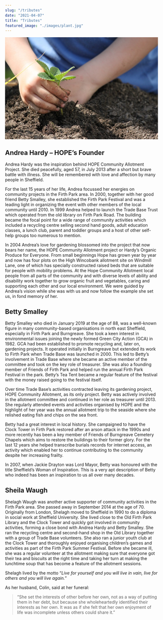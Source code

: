 ```yaml
---
slug: "/tributes"
date: "2021-04-07"
title: "Tributes"
featured_image: "./images/plant.jpg"
---
```


![Plant](./images/plant.jpg)

## Andrea Hardy – HOPE’s Founder
Andrea Hardy was the inspiration behind HOPE Community Allotment Project. She died peacefully, aged 57, in July 2013 after a short but brave battle with illness.  She will be remembered with love and affection by many people in Sheffield.

For the last 15 years of her life, Andrea focussed her energies on community projects in the Firth Park area. In 2000, together with her good friend Betty Smalley, she established the Firth Park Festival and was a leading light in organizing the event with other members of the local community until 2010.  In 1999 Andrea helped to launch the Trade Base Trust which operated from the old library on Firth Park Road.  The building became the focal point for a wide range of community activities which included a recycling centre selling second hand goods, adult education classes, a lunch club, parent and toddler groups and a host of other self-help groups too numerous to mention.

In 2004 Andrea’s love for gardening blossomed into the project that now bears her name, the HOPE Community Allotment project or Hardy’s Organic Produce for Everyone. From small beginnings Hope has grown year by year and now has four plots on the High Wincobank allotment site on Windmill Lane, one of which has specially constructed raised beds that are suitable for people with mobility problems. At the Hope Community Allotment local people from all parts of the community and with diverse levels of ability and disability work together to grow organic fruit and vegetables, caring and supporting each other and our local environment. We were guided by Andrea’s vision while she was with us and now follow the example she set us, in fond memory of her.

## Betty Smalley

Betty Smalley who died in January 2019 at the age of 88, was a well-known figure in many community-based organisations in north east Sheffield, especially in Firth Park and Burngreave. She took a keen interest in environmental issues joining the newly formed Green City Action (GCA) in 1982. GCA had been established to promote recycling and, later on, gardening projects. It operated initially in Burngreave but extended its work to Firth Park when Trade Base was launched in 2000.  This led to Betty’s involvement in Trade Base where she became an active member of the committee and took on the key role of treasurer.  She was also a founding member of Friends of Firth Park and helped run the annual Firth Park Festival in the park.  Betty’s Tea Tent became a regular feature of the festival with the money raised going to the festival itself.   

Over time Trade Base’s activities contracted leaving its gardening project, HOPE Community Allotment, as its only project.  Betty was actively involved in the allotment committee and continued in her role as treasurer until 2013.  She regularly attended events and activities organised by HOPE and the highlight of her year was the annual allotment trip to the seaside where she relished eating fish and chips on the sea front.

Betty had a great interest in local history.  She campaigned to have the Clock Tower in Firth Park restored after an arson attack in the 1990s and more recently has been a key member of Friends of Burngreave Cemetery Chapels which aims to restore the buildings to their former glory. For the last 12 years she helped transcribe burials records for internet access, an activity which enabled her to continue contributing to the community despite her increasing frailty.

In 2007, when Jackie Drayton was Lord Mayor, Betty was honoured with the title Sheffield’s Woman of Inspiration.  This is a very apt description of Betty who indeed has been an inspiration to us all over many decades.

## Sheila Waugh
Shelagh Waugh was another active supporter of community activities in the Firth Park area.  She passed away in September 2014 at the age of 70.  Originally from London, Shelagh moved to Sheffield in 1990 to do a diploma in social work at Sheffield University.  She lived close to the Old Firth Park Library and the Clock Tower and quickly got involved in community activities, forming a close bond with Andrea Hardy and Betty Smalley. She ran the recycling centre and second-hand shop in the Old Library together with a group of Trade Base volunteers.  She also ran a junior youth club at the Clock Tower and thoroughly enjoyed organising children’s games and activities as part of the Firth Park Summer Festival.  Before she became ill, she was a regular volunteer at the allotment making sure that everyone got their tea and biscuits at the right time and taking her turn at making the lunchtime soup that has become a feature of the allotment sessions.   

Shelagh lived by the motto “*Live for yourself and you will live in vain, live for others and you will live again.*”  

As her husband, Colin, said at her funeral:

> “She set the interests of other before her own, not as a way of putting them in her debt, but because she wholeheartedly identified their interests as her own.  It was as if she felt that her own enjoyment of life was incomplete unless others could share it.”
